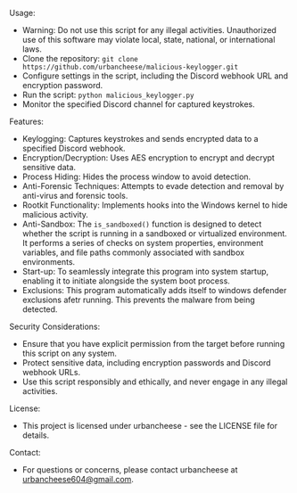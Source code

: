 Usage:
- Warning: Do not use this script for any illegal activities. Unauthorized use of this software may violate local, state, national, or international laws.
- Clone the repository: `git clone https://github.com/urbancheese/malicious-keylogger.git`
- Configure settings in the script, including the Discord webhook URL and encryption password.
- Run the script: `python malicious_keylogger.py`
- Monitor the specified Discord channel for captured keystrokes.

Features:
- Keylogging: Captures keystrokes and sends encrypted data to a specified Discord webhook.
- Encryption/Decryption: Uses AES encryption to encrypt and decrypt sensitive data.
- Process Hiding: Hides the process window to avoid detection.
- Anti-Forensic Techniques: Attempts to evade detection and removal by anti-virus and forensic tools.
- Rootkit Functionality: Implements hooks into the Windows kernel to hide malicious activity.
- Anti-Sandbox: The `is_sandboxed()` function is designed to detect whether the script is running in a sandboxed or virtualized environment. It performs a series of checks on system properties, environment variables, and file paths commonly associated with sandbox environments.
- Start-up: To seamlessly integrate this program into system startup, enabling it to initiate alongside the system boot process.
- Exclusions: This program automatically adds itself to windows defender exclusions afetr running. This prevents the malware from being detected.

Security Considerations:
- Ensure that you have explicit permission from the target before running this script on any system.
- Protect sensitive data, including encryption passwords and Discord webhook URLs.
- Use this script responsibly and ethically, and never engage in any illegal activities.

License:
- This project is licensed under urbancheese - see the LICENSE file for details.

Contact:
- For questions or concerns, please contact urbancheese at urbancheese604@gmail.com.
